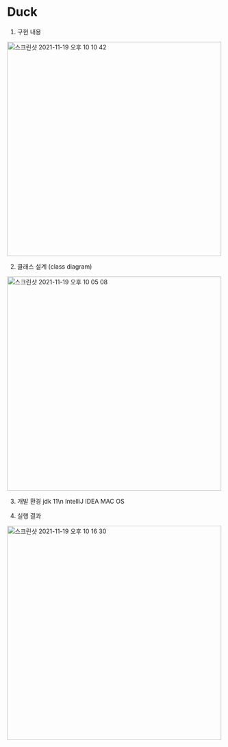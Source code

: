 # Duck

1. 구현 내용

<img width="500" alt="스크린샷 2021-11-19 오후 10 10 42" src="https://user-images.githubusercontent.com/81788884/142628583-be9b21e3-6339-47af-bb36-973d8e755679.png">

2. 클래스 설계 (class diagram)

<img width="500" alt="스크린샷 2021-11-19 오후 10 05 08" src="https://user-images.githubusercontent.com/81788884/142627531-d4774141-77ce-4b91-85b6-a292217dbdb0.png">

3. 개발 환경 
jdk 11\n
IntelliJ IDEA
MAC OS

4. 실행 결과

<img width="500" alt="스크린샷 2021-11-19 오후 10 16 30" src="https://user-images.githubusercontent.com/81788884/142629021-7ed40c88-3164-4b6f-976d-e8474f8c7b99.png">

